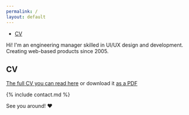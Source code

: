 ```yaml
---
permalink: /
layout: default
---
```


<nav>
  <ul>
    <li class="nav__item {% if location == '/' or page.layout == 'default' %}active {% endif %}"><a href="cv">CV</a></li>
  </ul>
</nav>

Hi! 
I'm an engineering manager skilled in UI/UX design and development. Creating web-based products since 2005.

## CV
[The full CV you can read here](cv) or download it [as a PDF](/Engineering_Manager__CV__Tania_Abanina.pdf)


{% include contact.md %}


See you around! ♥
